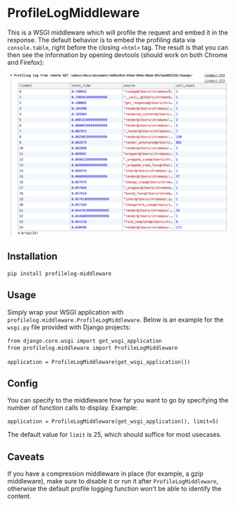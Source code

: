 # ProfileLogMiddleware

This is a WSGI middleware which will profile the request and embed it in the response. The default behavior is to embed the profiling data via `console.table`, right before the closing `<html>` tag. The result is that you can then see the information by opening devtools (should work on both Chrome and Firefox):

![](https://github.com/chromano/profilelog-middleware/blob/master/sample.png "Chrome devtools")

## Installation

    pip install profilelog-middleware
    
## Usage

Simply wrap your WSGI application with `profilelog.middleware.ProfileLogMiddleware`. Below is an example for the `wsgi.py` file provided with Django projects:

    from django.core.wsgi import get_wsgi_application
    from profilelog.middleware import ProfileLogMiddleware

    application = ProfileLogMiddleware(get_wsgi_application())

## Config

You can specify to the middleware how far you want to go by specifying the number of function calls to display. Example:

    application = ProfileLogMiddleware(get_wsgi_application(), limit=5)

The default value for `limit` is 25, which should suffice for most usecases.

## Caveats

If you have a compression middleware in place (for example, a gzip middleware), make sure to disable it or run it after `ProfileLogMiddleware`, otherwise the default profile logging function won't be able to identify the content.
